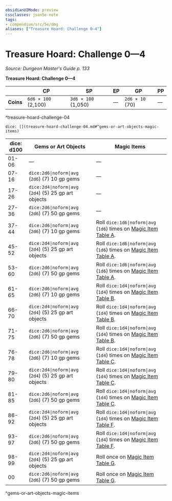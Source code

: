 ```yaml
---
obsidianUIMode: preview
cssclasses: json5e-note
tags:
- compendium/src/5e/dmg
aliases: ["Treasure Hoard: Challenge 0—4"]
---
```

# Treasure Hoard: Challenge 0—4
*Source: Dungeon Master's Guide p. 133* 

**Treasure Hoard: Challenge 0—4**

|  | CP | SP | EP | GP | PP |
|--|----|----|----|----|----|
| **Coins** | `6d6 × 100` (2,100) | `3d6 × 100` (1,050) | — | `2d6 × 10` (70) | — |
^treasure-hoard-challenge-04

`dice: [](treasure-hoard-challenge-04.md#^gems-or-art-objects-magic-items)`

| dice: d100 | Gems or Art Objects | Magic Items |
|------------|---------------------|-------------|
| 01-06 | — | — |
| 07-16 | `dice:2d6\|noform\|avg` (`2d6`) (7) 10 gp gems | — |
| 17-26 | `dice:2d4\|noform\|avg` (`2d4`) (5) 25 gp art objects | — |
| 27-36 | `dice:2d6\|noform\|avg` (`2d6`) (7) 50 gp gems | — |
| 37-44 | `dice:2d6\|noform\|avg` (`2d6`) (7) 10 gp gems | Roll `dice:1d6\|noform\|avg` (`1d6`) times on [Magic Item Table A](compendium/tables/magic-item-table-a.md). |
| 45-52 | `dice:2d4\|noform\|avg` (`2d4`) (5) 25 gp art objects | Roll `dice:1d6\|noform\|avg` (`1d6`) times on [Magic Item Table A](compendium/tables/magic-item-table-a.md). |
| 53-60 | `dice:2d6\|noform\|avg` (`2d6`) (7) 50 gp gems | Roll `dice:1d6\|noform\|avg` (`1d6`) times on [Magic Item Table A](compendium/tables/magic-item-table-a.md). |
| 61-65 | `dice:2d6\|noform\|avg` (`2d6`) (7) 10 gp gems | Roll `dice:1d4\|noform\|avg` (`1d4`) times on [Magic Item Table B](compendium/tables/magic-item-table-b.md). |
| 66-70 | `dice:2d4\|noform\|avg` (`2d4`) (5) 25 gp art objects | Roll `dice:1d4\|noform\|avg` (`1d4`) times on [Magic Item Table B](compendium/tables/magic-item-table-b.md). |
| 71-75 | `dice:2d6\|noform\|avg` (`2d6`) (7) 50 gp gems | Roll `dice:1d4\|noform\|avg` (`1d4`) times on [Magic Item Table B](compendium/tables/magic-item-table-b.md). |
| 76-78 | `dice:2d6\|noform\|avg` (`2d6`) (7) 10 gp gems | Roll `dice:1d4\|noform\|avg` (`1d4`) times on [Magic Item Table C](compendium/tables/magic-item-table-c.md). |
| 79-80 | `dice:2d4\|noform\|avg` (`2d4`) (5) 25 gp art objects | Roll `dice:1d4\|noform\|avg` (`1d4`) times on [Magic Item Table C](compendium/tables/magic-item-table-c.md). |
| 81-85 | `dice:2d6\|noform\|avg` (`2d6`) (7) 50 gp gems | Roll `dice:1d4\|noform\|avg` (`1d4`) times on [Magic Item Table C](compendium/tables/magic-item-table-c.md). |
| 86-92 | `dice:2d4\|noform\|avg` (`2d4`) (5) 25 gp art objects | Roll `dice:1d4\|noform\|avg` (`1d4`) times on [Magic Item Table F](compendium/tables/magic-item-table-f.md). |
| 93-97 | `dice:2d6\|noform\|avg` (`2d6`) (7) 50 gp gems | Roll `dice:1d4\|noform\|avg` (`1d4`) times on [Magic Item Table F](compendium/tables/magic-item-table-f.md). |
| 98-99 | `dice:2d4\|noform\|avg` (`2d4`) (5) 25 gp art objects | Roll once on [Magic Item Table G](compendium/tables/magic-item-table-g.md). |
| 00 | `dice:2d6\|noform\|avg` (`2d6`) (7) 50 gp gems | Roll once on [Magic Item Table G](compendium/tables/magic-item-table-g.md). |
^gems-or-art-objects-magic-items